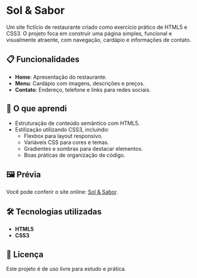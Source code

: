 # Sol & Sabor  

Um site fictício de restaurante criado como exercício prático de HTML5 e CSS3. O projeto foca em construir uma página simples, funcional e visualmente atraente, com navegação, cardápio e informações de contato.

## 📋 Funcionalidades  
- **Home**: Apresentação do restaurante.  
- **Menu**: Cardápio com imagens, descrições e preços.  
- **Contato**: Endereço, telefone e links para redes sociais.  

## 🚀 O que aprendi  
- Estruturação de conteúdo semântico com HTML5.  
- Estilização utilizando CSS3, incluindo:  
  - Flexbox para layout responsivo.  
  - Variáveis CSS para cores e temas.  
  - Gradientes e sombras para destacar elementos.  
  - Boas práticas de organização de código.  

## 🖼️ Prévia  
Você pode conferir o site online: [Sol & Sabor](URL_DO_SITE).  

## 🛠️ Tecnologias utilizadas  
- **HTML5**  
- **CSS3**  

## 📄 Licença  
Este projeto é de uso livre para estudo e prática.  
